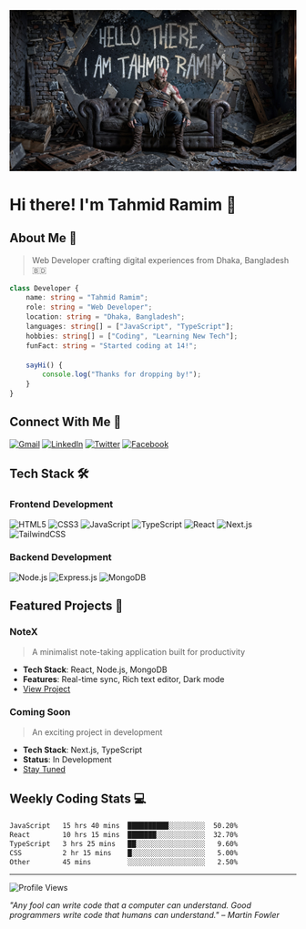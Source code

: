 ![Github Banner](https://raw.githubusercontent.com/Raaaaaaamim/Raaaaaaamim/refs/heads/main/kratos.jpg)

# Hi there! I'm Tahmid Ramim 👋


## About Me 💫
> Web Developer crafting digital experiences from Dhaka, Bangladesh 🇧🇩

```typescript
class Developer {
    name: string = "Tahmid Ramim";
    role: string = "Web Developer";
    location: string = "Dhaka, Bangladesh";
    languages: string[] = ["JavaScript", "TypeScript"];
    hobbies: string[] = ["Coding", "Learning New Tech"];
    funFact: string = "Started coding at 14!";
    
    sayHi() {
        console.log("Thanks for dropping by!");
    }
}
```

## Connect With Me 🤝
[![Gmail](https://img.shields.io/badge/Gmail-tahmidramim0@gmail.com-EA4335?style=flat-square&logo=gmail&logoColor=white)](mailto:tahmidramim0@gmail.com)
[![LinkedIn](https://img.shields.io/badge/LinkedIn-Tahmid_Ramim-0A66C2?style=flat-square&logo=linkedin&logoColor=white)](#)
[![Twitter](https://img.shields.io/badge/Twitter-@ramim-1DA1F2?style=flat-square&logo=twitter&logoColor=white)](#)
[![Facebook](https://img.shields.io/badge/Facebook-Tahmid_Ramim-1877F2?style=flat-square&logo=facebook&logoColor=white)](#)

## Tech Stack 🛠️

### Frontend Development
![HTML5](https://img.shields.io/badge/HTML5-%23E34F26.svg?style=for-the-badge&logo=html5&logoColor=white)
![CSS3](https://img.shields.io/badge/CSS3-%231572B6.svg?style=for-the-badge&logo=css3&logoColor=white)
![JavaScript](https://img.shields.io/badge/JavaScript-%23323330.svg?style=for-the-badge&logo=javascript&logoColor=%23F7DF1E)
![TypeScript](https://img.shields.io/badge/TypeScript-%23007ACC.svg?style=for-the-badge&logo=typescript&logoColor=white)
![React](https://img.shields.io/badge/React-%2320232a.svg?style=for-the-badge&logo=react&logoColor=%2361DAFB)
![Next.js](https://img.shields.io/badge/Next.js-black?style=for-the-badge&logo=next.js&logoColor=white)
![TailwindCSS](https://img.shields.io/badge/TailwindCSS-%2338B2AC.svg?style=for-the-badge&logo=tailwind-css&logoColor=white)

### Backend Development
![Node.js](https://img.shields.io/badge/Node.js-6DA55F?style=for-the-badge&logo=node.js&logoColor=white)
![Express.js](https://img.shields.io/badge/Express.js-%23404d59.svg?style=for-the-badge&logo=express&logoColor=%2361DAFB)
![MongoDB](https://img.shields.io/badge/MongoDB-%234ea94b.svg?style=for-the-badge&logo=mongodb&logoColor=white)

## Featured Projects 🚀

### NoteX
> A minimalist note-taking application built for productivity

- **Tech Stack**: React, Node.js, MongoDB
- **Features**: Real-time sync, Rich text editor, Dark mode
- [View Project](https://github.com/Raaaaaaamim/NoteX)

### Coming Soon
> An exciting project in development
- **Tech Stack**: Next.js, TypeScript
- **Status**: In Development
- [Stay Tuned](#)



## Weekly Coding Stats 💻
```text
JavaScript   15 hrs 40 mins  ██████████░░░░░░░░░  50.20%
React        10 hrs 15 mins  ███████░░░░░░░░░░░░  32.70%
TypeScript   3 hrs 25 mins   ██░░░░░░░░░░░░░░░░░   9.60%
CSS          2 hr 15 mins    █░░░░░░░░░░░░░░░░░░   5.00%
Other        45 mins         ░░░░░░░░░░░░░░░░░░░   2.50%
```

---
![Profile Views](https://komarev.com/ghpvc/?username=Raaaaaaamim&color=blueviolet)

*"Any fool can write code that a computer can understand. Good programmers write code that humans can understand." – Martin Fowler*
